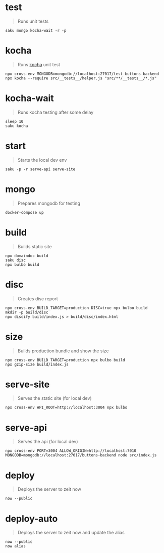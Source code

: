 # test
> Runs unit tests

    saku mongo kocha-wait -r -p

# kocha
> Runs [kocha](https://npm.im/kocha) unit test

    npx cross-env MONGODB=mongodb://localhost:27017/test-buttons-backend npx kocha --require src/__tests__/helper.js "src/**/__tests__/*.js"

# kocha-wait
> Runs kocha testing after some delay

    sleep 10
    saku kocha

# start
> Starts the local dev env

    saku -p -r serve-api serve-site

# mongo
> Prepares mongodb for testing

    docker-compose up

# build
> Builds static site

    npx domaindoc build
    saku disc
    npx bulbo build

# disc
> Creates disc report

    npx cross-env BUILD_TARGET=production DISC=true npx bulbo build
    mkdir -p build/disc
    npx discify build/index.js > build/disc/index.html

# size
> Builds production bundle and show the size

    npx cross-env BUILD_TARGET=production npx bulbo build
    npx gzip-size build/index.js

# serve-site
> Serves the static site (for local dev)

    npx cross-env API_ROOT=http://localhost:3004 npx bulbo

# serve-api
> Serves the api (for local dev)

    npx cross-env PORT=3004 ALLOW_ORIGIN=http://localhost:7010 MONGODB=mongodb://localhost:27017/buttons-backend node src/index.js

# deploy
> Deploys the server to zeit now

    now --public

# deploy-auto
> Deploys the server to zeit now and update the alias

    now --public
    now alias
